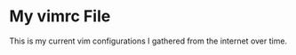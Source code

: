My vimrc File
=============

This is my current vim configurations I gathered from the internet over time.
